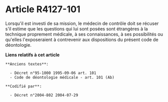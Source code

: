 # Article R4127-101

Lorsqu'il est investi de sa mission, le médecin de contrôle doit se récuser s'il estime que les questions qui lui sont posées
sont étrangères à la technique proprement médicale, à ses connaissances, à ses possibilités ou qu'elles l'exposeraient à
contrevenir aux dispositions du présent code de déontologie.

**Liens relatifs à cet article**

	**Anciens textes**:

	  - Décret n°95-1000 1995-09-06 art. 101
	  - Code de déontologie médicale - art. 101 (Ab)

	**Codifié par**:

	  - Décret n°2004-802 2004-07-29
